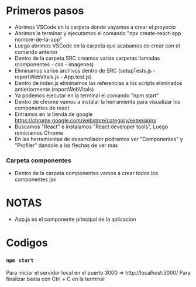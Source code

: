 # Primeros pasos

* Abrimos VSCode en la carpeta donde vayamos a crear el proyecto
* Abrimos la terminar y ejecutamos el comando "npx create-react-app nombre-de-la-app"
* Luego abrimos VSCode en la carpeta que acabamos de crear con el comando anterior
* Dentro de la carpeta SRC creamos varias carpetas llamadas (componentes - css - imagenes)
* Eliminamos varios archivos dentro de SRC (setupTests.js - reportWebVitals.js - App.test.js)
* Dentro de index.js eliminamos las referencias a los scripts eliminados antieriormente (reportWebVitals)
* Ya podemos ejecutar en la terminal el comando "npm start"
* Dentro de chrome vamos a instalar la herramienta para visualizar los componentes de react
* Entramos en la tienda de google https://chrome.google.com/webstore/category/extensions
* Buscamos "React" e instalamos "React developer tools", Luego reiniciamos Chrome
* En las herramientas de desarrollador podremos ver "Componentes" y "Profiler" dandole a las flechas de ver mas


### Carpeta componentes

* Dentro de la carpeta componentes vamos a crear todos los componentes jsx

# NOTAS

* App.js es el componente principal de la aplicacion

# Codigos

### `npm start`
Para iniciar el servidor local en el puerto 3000 => http://localhost:3000/
Para finalizar basta con Ctrl + C en la terminal


